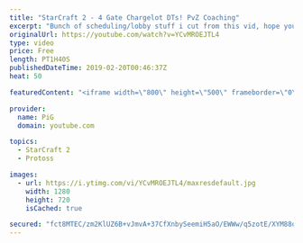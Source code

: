 ```yaml
---
title: "StarCraft 2 - 4 Gate Chargelot DTs! PvZ Coaching"
excerpt: "Bunch of scheduling/lobby stuff i cut from this vid, hope you like the end though! :) Here is the reddit post from the start of the coaching if you are curious: https://www.reddit.com/r/allthingsprotoss/comments/a7dlpo/build_of_the_week_pvz_traps_4gate_chargelotdt/  -- Watch live at https://www.twitch.tv/x5_pig"
originalUrl: https://youtube.com/watch?v=YCvMROEJTL4
type: video
price: Free
length: PT1H40S
publishedDateTime: 2019-02-20T00:46:37Z
heat: 50

featuredContent: "<iframe width=\"800\" height=\"500\" frameborder=\"0\" src=\"https://www.youtube.com/embed/YCvMROEJTL4\" allow=\"accelerometer; autoplay; encrypted-media; gyroscope; picture-in-picture\" allowfullscreen></iframe>"

provider:
  name: PiG
  domain: youtube.com

topics:
  - StarCraft 2
  - Protoss

images:
  - url: https://i.ytimg.com/vi/YCvMROEJTL4/maxresdefault.jpg
    width: 1280
    height: 720
    isCached: true

secured: "fct8MTEC/zm2KlUZ6B+vJmvA+37CfXnbySeemiH5aO/EWWw/q5zotE/XYM88opNxED+AS0Gabk1+XSL2ozLdGuRct2F2Etx3Wy8jl0FuE+rIe/Wbm5dth09rPy/40xkKQWTe5foZzSymFiTZls1201KDQnbjsMzQEjoOVcmQwrO8Uyg2VJ0kBVVZ/wHtQO6k5q/ZhTQfA9WpTwGxNPQZUAjKzvrwZSWdt9YjVmFqx0RneRN4ndzzDtl3ZcB7ftOFGqYN7qNFSU7fAe/Du+vVnBG+G+ISwHUOTdUChWqHNf2cDWS/HKS2qXiWWClrAfRPMiqOsolZIQHczu+AWWMAEkseAi9a/NPGsOzxuGJOIPPCz3ULjKyPoKVYr7X7l3ADIZTWJNMLQOyNx9vn6CbmuVXUmtOdu8AI2sb0PuaFzWU=;UFaE6U5OyvC5I9O/bjEChg=="
---
```



